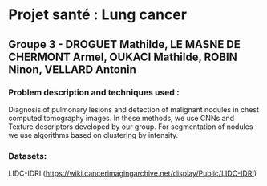 # Projet santé : Lung cancer
## Groupe 3 - DROGUET Mathilde, LE MASNE DE CHERMONT Armel, OUKACI Mathilde, ROBIN Ninon, VELLARD Antonin
### Problem description and techniques used :
Diagnosis of pulmonary lesions and detection of malignant nodules in chest computed tomography images. In these methods, we use CNNs and Texture descriptors developed by our group. For segmentation of nodules we use algorithms based on clustering by intensity.  
### Datasets: 
LIDC-IDRI (https://wiki.cancerimagingarchive.net/display/Public/LIDC-IDRI)

